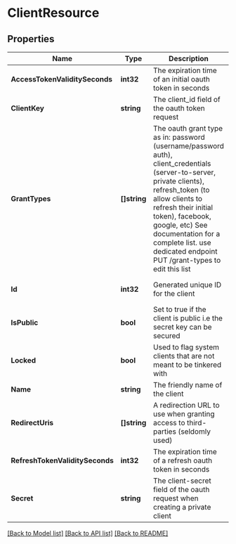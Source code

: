 # ClientResource

## Properties
Name | Type | Description | Notes
------------ | ------------- | ------------- | -------------
**AccessTokenValiditySeconds** | **int32** | The expiration time of an initial oauth token in seconds | [optional] [default to null]
**ClientKey** | **string** | The client_id field of the oauth token request | [default to null]
**GrantTypes** | **[]string** | The oauth grant type as in: password (username/password auth), client_credentials (server-to-server, private clients), refresh_token (to allow clients to refresh their initial token), facebook, google, etc) See documentation for a complete list. use dedicated endpoint PUT /grant-types to edit this list | [optional] [default to null]
**Id** | **int32** | Generated unique ID for the client | [optional] [default to null]
**IsPublic** | **bool** | Set to true if the client is public i.e the secret key can be secured | [optional] [default to null]
**Locked** | **bool** | Used to flag system clients that are not meant to be tinkered with | [optional] [default to null]
**Name** | **string** | The friendly name of the client | [default to null]
**RedirectUris** | **[]string** | A redirection URL to use when granting access to third-parties (seldomly used) | [optional] [default to null]
**RefreshTokenValiditySeconds** | **int32** | The expiration time of a refresh oauth token in seconds | [optional] [default to null]
**Secret** | **string** | The client-secret field of the oauth request when creating a private client | [default to null]

[[Back to Model list]](../README.md#documentation-for-models) [[Back to API list]](../README.md#documentation-for-api-endpoints) [[Back to README]](../README.md)


